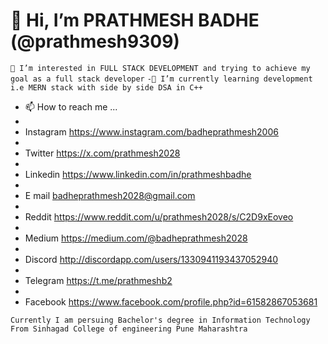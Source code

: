 # 👋 Hi, I’m  PRATHMESH BADHE  (@prathmesh9309)

```👀 I’m interested in FULL STACK DEVELOPMENT and trying to achieve my goal as a full stack developer```
```-🌱 I’m currently learning development i.e MERN stack with side by side DSA in C++```
- 📫 How to reach me ...
- 
- Instagram https://www.instagram.com/badheprathmesh2006
- 
- Twitter https://x.com/prathmesh2028
-
- Linkedin https://www.linkedin.com/in/prathmeshbadhe
- 
- E mail badheprathmesh2028@gmail.com
-
- Reddit https://www.reddit.com/u/prathmesh2028/s/C2D9xEoveo
-
- Medium https://medium.com/@badheprathmesh2028
-
- Discord http://discordapp.com/users/1330941193437052940
-
- Telegram https://t.me/prathmeshb2
- 
- Facebook https://www.facebook.com/profile.php?id=61582867053681



```Currently I am persuing Bachelor's degree in Information Technology ```
```From Sinhagad College of engineering Pune Maharashtra ```
